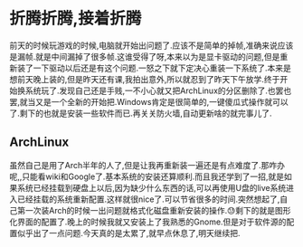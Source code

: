 # 折腾折腾,接着折腾

前天的时候玩游戏的时候,电脑就开始出问题了.应该不是简单的掉帧,准确来说应该是漏帧.就是中间漏掉了很多帧.这谁受得了呀,本来以为是显卡驱动的问题,但是重新装了一下驱动以后还是有这个问题.一怒之下就下定决心重装一下系统了.本来是想前天晚上装的,但是昨天还有课,我拍出意外,所以就忍到了昨天下午放学.终于开始换系统玩了.发现自己还是手贱,一不小心就又把ArchLinux的分区删除了.也罢也罢,就当又是一个全新的开始把.Windows肯定是很简单的,一键傻瓜式操作就可以了.剩下的也就是安装一些软件而已.再关关防火墙,自动更新啥的就完事儿了.  

## ArchLinux

虽然自己是用了Arch半年的人了,但是让我再重新装一遍还是有点难度了.那咋办呢,,只能看wiki和Google了.基本系统的安装还算顺利.而且我还学到了一招,就是如果系统已经挂载到硬盘上以后,因为缺少什么东西的话,可以再使用U盘的live系统进入已经挂载的系统重新配置.这样就很nice了.可以节省很多的时间.突然想起了,自己第一次装Arch的时候一出问题就格式化磁盘重新安装的操作.😓剩下的就是图形化界面的配置了.晚上的时候我就又安装上了我熟悉的Gnome.但是对于软件源的配置似乎出了一点问题.今天真的是太累了,就早点休息了,明天继续把.
